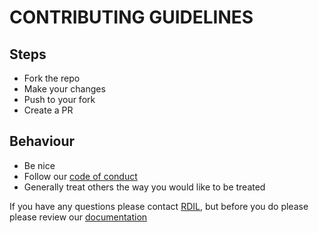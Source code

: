 # CONTRIBUTING GUIDELINES

## Steps

* Fork the repo
* Make your changes
* Push to your fork
* Create a PR

## Behaviour

* Be nice
* Follow our [code of conduct](https://github.com/RDIL/area4/blob/master/CODE_OF_CONDUCT.md)
* Generally treat others the way you would like to be treated

If you have any questions please contact [RDIL](https://github.com/RDIL), 
but before you do please please review our [documentation](https://area4.readthedocs.io/en/latest/)
